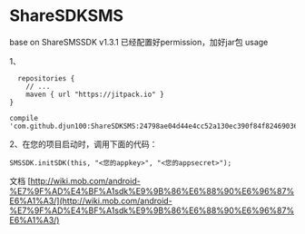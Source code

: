 # ShareSDKSMS
base on ShareSMSSDK v1.3.1
已经配置好permission，加好jar包
usage

1、

      repositories {
        // ...
        maven { url "https://jitpack.io" }
    }

    compile 'com.github.djun100:ShareSDKSMS:24798ae04d44e4cc52a130ec390f84f824690364'
2、在您的项目启动时，调用下面的代码：

    SMSSDK.initSDK(this, "<您的appkey>", "<您的appsecret>");
文档
[http://wiki.mob.com/android-%E7%9F%AD%E4%BF%A1sdk%E9%9B%86%E6%88%90%E6%96%87%E6%A1%A3/](http://wiki.mob.com/android-%E7%9F%AD%E4%BF%A1sdk%E9%9B%86%E6%88%90%E6%96%87%E6%A1%A3/)